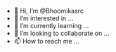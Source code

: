 - 👋 Hi, I’m @Bhoomikasrc
- 👀 I’m interested in ...
- 🌱 I’m currently learning ...
- 💞️ I’m looking to collaborate on ...
- 📫 How to reach me ...

<!---
Bhoomikasrc/Bhoomikasrc is a ✨ special ✨ repository because its `README.md` (this file) appears on your GitHub profile.
You can click the Preview link to take a look at your changes.
--->
